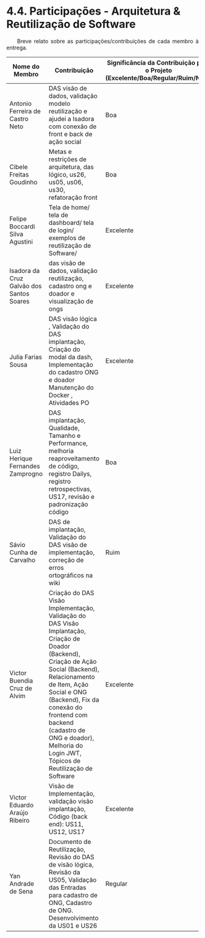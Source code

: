 # 4.4. Participações - Arquitetura & Reutilização de Software

<p align="justify">&emsp;&emsp;Breve relato sobre as participações/contribuições de cada membro à entrega. </p> 

| Nome do Membro                           | Contribuição                                                                                                                                                                                                                                                                                                              | Significância da Contribuição para o Projeto (Excelente/Boa/Regular/Ruim/Nula) |
| ---------------------------------------- | ------------------------------------------------------------------------------------------------------------------------------------------------------------------------------------------------------------------------------------------------------------------------------------------------------------------------- | ------------------------------------------------------------------------------ |
| Antonio Ferreira de Castro Neto          | DAS visão de dados, validação modelo reutilização e ajudei a Isadora com conexão de front e back de ação social                                                                                                                                                                                                           | Boa                                                                            |
| Cibele Freitas Goudinho                  | Metas e restrições de arquitetura, das lógico, us26, us05, us06, us30, refatoração front                                                                                                                                                                                                                                  | Boa                                                                            |
| Felipe Boccardi Silva Agustini           | Tela de home/ tela de dashboard/ tela de login/ exemplos de reutilização de Software/                                                                                                                                                                                                                                     | Excelente                                                                      |
| Isadora da Cruz Galvão dos Santos Soares | das visão de dados, validação reutilização, cadastro ong e doador e visualização de ongs                                                                                                                                                                                                                                  | Excelente                                                                      |
| Julia Farias Sousa                       | DAS visão lógica , Validação do DAS implantação,  Criação do modal da dash, Implementação do cadastro ONG e doador Manutenção do Docker ,  Atividades PO                                                                                                                                                                  | Excelente                                                                      |
| Luiz Herique Fernandes Zamprogno         | DAS implantação, Qualidade, Tamanho e Performance, melhoria reaproveitamento de código, registro Dailys, registro retrospectivas, US17, revisão e padronização código                                                                                                                                                     | Boa                                                                            |
| Sávio Cunha de Carvalho                  | DAS de implantação, Validação do DAS visão de implementação, correção de erros ortográficos na wiki                                                                                                                                                                                                                       | Ruim                                                                           |
| Victor Buendia Cruz de Alvim             | Criação do DAS Visão Implementação, Validação do DAS Visão Implantação, Criação de Doador (Backend), Criação de Ação Social (Backend), Relacionamento de Item, Ação Social e ONG (Backend), Fix da conexão do frontend com backend (cadastro de ONG e doador), Melhoria do Login JWT, Tópicos de Reutilização de Software | Excelente                                                                      |
| Victor Eduardo Araújo Ribeiro            | Visão de Implementação, validação visão implantação, Código (back end): US11, US12, US17                                                                                                                                                                                                                                  | Excelente                                                                      |
| Yan Andrade de Sena                      | Documento de Reutilização, Revisão do DAS de visão lógica, Revisão da US05, Validação das Entradas para cadastro de ONG, Cadastro de ONG. Desenvolvimento da US01 e US26                                                                                                                                                  | Regular                                                                        |

